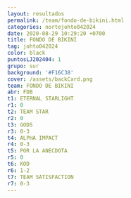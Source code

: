 ```yaml
---
layout: resultados
permalink: /team/fondo-de-bikini.html
categories: nortejohto042024
date: 2020-08-29 10:29:20 +0700
title: FONDO DE BIKINI
tag: johto042024
color: black
puntosLJ202404: 1
grupo: sur
background: '#F16C38'
cover: /assets/backCard.png
team: FONDO DE BIKINI
abr: FDB
t1: ETERNAL STARLIGHT
r1: 0
t2: TEAM STAR
r2: 0
t3: GODS
r3: 0-3
t4: ALPHA IMPACT
r4: 0-3
t5: POR LA ANECDOTA
r5: 0
t6: KOD
r6: 1-2
t7: TEAM SATISFACTION
r7: 0-3
---
```



